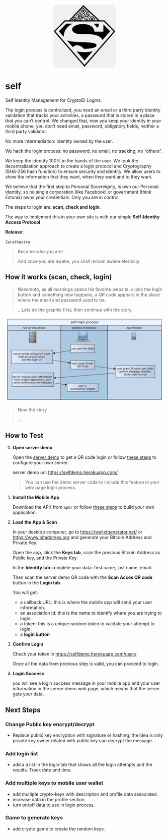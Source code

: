<p align="center">
<img src="mobileapp/resources/icon.png" width="200" title="self">
</p>

# self
Self Identity Management for CryptoID Logins.

The login process is centralized, you need an email or a third party identity validation that tracks your activities, a password that is stored in a place that you can’t control.
We changed that, now you keep your identity in your mobile phone, you don’t need email, password, obligatory fields, neither a third party validator.

No more intermediation: Identity owned by the user.

We hack the login process: no password, no email, no tracking, no “others”.

We keep the identity 100% in the hands of the user. We took the decentralization approach to create a login protocol and Cryptography (SHA-256 hash function) to ensure security and identity. We allow users to show the information that they want, when they want and to they want.

We believe that the first step to Personal Sovereignty, is own our Personal Identity,  so no single corporation (like  Facebook) or government (think Estonia) owns your credentials. Only you are in control.

The steps to login are: **scan, check and login**.

The way to implement this in your own site is with our simple **Self-Identity Access Protocol**

**Release:**

`Zarathustra`
> Become who you are!

> And once you are awake, you shall remain awake eternally.


## How it works (scan, check, login)

> Nakamoto, as all mornings opens his favorite website, clicks the login button and something new happens, a QR code appears in the place where the email and password used to be.

>...Lets do the graphic first, then continue with the story.

<p align="center">
  <img src="/docs/img/self-process-basic.jpg" width="850">
</p>


> Now the story

> ...

## How to Test

0. **Open server demo**

    Open the [server demo](https://selfdemo.herokuapp.com/) to get a QR code login or follow [these steps](server/README.md) to configure your own server.

    server demo url: https://selfdemo.herokuapp.com/

    > You can use the demo server code to include this feature in your web page login process.

0. **Install the Mobile App**

    Download the APK from `apk/` or follow [these steps](mobileapp/README.md) to build your own application.

0. **Load the App & Scan**

    In your desktop computer, go to https://walletgenerator.net/ or https://www.bitaddress.org and generate your Bitcoin Address and Private Key.

    Open the app, click the **Keys tab**, scan the previous Bitcoin Address as Public key, and the Private Key.

    In the **Identity tab**  complete your data: first name, last name, email.

    Then scan the server demo QR code with the **Scan Acces QR code** button in the **Login tab**.

    You will get:
    * a callback URL: this is where the mobile app will send your user information.
    * an association id: this is the name to identify where you are trying to login.
    * a token: this is a unique random token to validate your attempt to login.
    * a **login button**

0. **Confirm Login**

    Check your token in https://selfdemo.herokuapp.com/users

    Once all the data from previous step is valid, you can proceed to login.

0. **Login Success**

    you will see a login success message in your mobile app and your user information in the server demo web page, which means that the server gets your data.

## Next Steps

### Change Public key encrypt/decrypt
* Replace public key encryption with signature or hashing, the idea is only private key owner related with public key can decrypt the message.

### Add login list
* add a a list in the login tab that shows all the login attempts and the results. Track date and time.

### Add multiple keys to mobile user wallet
* add multiple crypto-keys with description and profile data associated.
* increase data in the profile section.
* turn on/off data to use in login process.

### Game to generate keys
* add crypto game to create the random keys.
